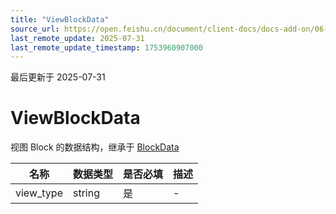 ```yaml
---
title: "ViewBlockData"
source_url: https://open.feishu.cn/document/client-docs/docs-add-on/06-data-structure/BlockData/ViewBlockData
last_remote_update: 2025-07-31
last_remote_update_timestamp: 1753960907000
---
```

最后更新于 2025-07-31

# ViewBlockData
视图 Block 的数据结构，继承于 [BlockData](https://open.feishu.cn/document/uAjLw4CM/uYjL24iN/docs-add-on/05-api-doc/BlockData/blockdata)

| **名称**    | **数据类型** | **是否必填** | **描述** |
| --------- | -------- | -------- | ------ |
| view_type | string   | 是 | -
